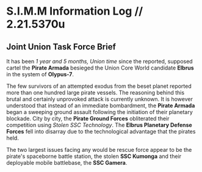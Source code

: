 # S.I.M.M Information Log // 2.21.5370u
## Joint Union Task Force Brief
It has been *1 year and 5 months, Union time* since the reported, supposed cartel the **Pirate Armada** besieged the Union Core World candidate **Elbrus** in the system of **Olypus-7**.

The few survivors of an attempted exodus from the beset planet reported more than one hundred large pirate vessels. The reasoning behind this brutal and certainly unprovoked attack is currently unknown. 
It is however understood that instead of an immediate bombardment, the **Pirate Armada** began a sweeping ground assault following the initiation of their planetary blockade. 
City by city, the **Pirate Ground Forces** obliterated their competition using *Stolen SSC Technology*. The **Elbrus Planetary Defense Forces** fell into disarray due to the technological advantage that the pirates held.

The two largest issues facing any would be rescue force appear to be the pirate's spaceborne battle station, the stolen **SSC Kumonga** and their deployable mobile battlebase, the **SSC Gamera**.
